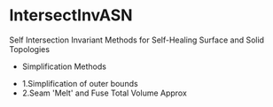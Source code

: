 IntersectInvASN
===============

Self Intersection Invariant Methods for Self-Healing Surface and Solid Topologies
- Simplification Methods
 * 1.Simplification of outer bounds 
 * 2.Seam 'Melt' and Fuse Total Volume Approx




